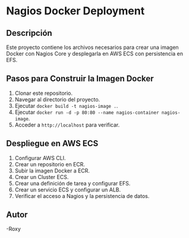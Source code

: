 # Nagios Docker Deployment

## Descripción
Este proyecto contiene los archivos necesarios para crear una imagen Docker con Nagios Core y desplegarla en AWS ECS con persistencia en EFS.

## Pasos para Construir la Imagen Docker
1. Clonar este repositorio.
2. Navegar al directorio del proyecto.
3. Ejecutar `docker build -t nagios-image .`.
4. Ejecutar `docker run -d -p 80:80 --name nagios-container nagios-image`.
5. Acceder a `http://localhost` para verificar.

## Despliegue en AWS ECS
1. Configurar AWS CLI.
2. Crear un repositorio en ECR.
3. Subir la imagen Docker a ECR.
4. Crear un Cluster ECS.
5. Crear una definición de tarea y configurar EFS.
6. Crear un servicio ECS y configurar un ALB.
7. Verificar el acceso a Nagios y la persistencia de datos.

## Autor
-Roxy


